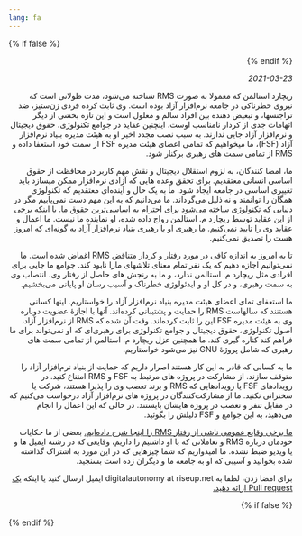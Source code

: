 ```yaml
---
lang: fa
---
```


<!-- Generate a rtl environment under non-Jekyll (e.g. GitHub) -->
{% if false %}
<div dir="rtl">
{% endif %}

_2021-03-23_

ریچارد استالمن که معمولا به صورت RMS شناخته می‌شود، مدت طولانی است که نیروی خطرناکی در جامعه نرم‌افزار آزاد بوده است. وی ثابت کرده فردی زن‌ستیز، ضد تراجنسها، و تبعیض دهنده بین افراد سالم و معلول است و این تازه بخشی از دیگر اتهامات جدی از کردار نامناسب اوست. اینچنین عقاید در جوامع تکنولوژی، حقوق دیجیتال و نرم‌افزار آزاد جایی ندارند. به سبب نصب مجدد اخیر او به هیئت مدیره بنیاد نرم‌افزار آزاد (FSF)، ما میخواهیم که تمامی اعضای هیئت مدیره FSF از سمت خود استعفا داده و RMS از تمامی سمت های رهبری برکنار شود.

ما، امضا کنندگان، به لزوم استقلال دیجیتال و نقش مهم کاربر در محافظت از حقوق اساسی انسانی معتقدیم. برای تحقق وعده هایی که آزادی نرم‌افزار ممکن میسازد باید تغییری اساسی در جامعه ایجاد شود. ما به یک حال و آینده‌ای معتقدیم که تکنولوژی همگان را توانمند و نه ذلیل می‌گرداند. ما می‌دانیم که به این مهم دست نمی‌یابیم مگر در دنیایی که تکنولوژی ساخته می‌شود برای احترام به اساسی‌ترین حقوق ما. با اینکه برخی از این عقاید توسط ریچارد م. استالمن  رواج داده شده، او نماینده ما نیست. ما اعمال و عقاید وی را تایید نمی‌کنیم. ما رهبری او یا رهبری بنیاد نرم‌افزار آزاد به گونه‌ای که امروز هست را تصدیق نمی‌کنیم.

تا به امروز به اندازه کافی در مورد رفتار و کردار متناقض RMS اغماض شده است. ما نمی‌توانیم اجازه دهیم که یک نفر تمام معنای تلاشهای مارا نابود کند. جوامع ما جایی برای افرادی مثل ریچارد م. استالمن ندارد، و ما به رنجش های حاصل از رفتار وی، انتصاب وی به سمت رهبری، و در کل او و ایدئولوژی خطرناک و آسیب رسان او پایانی می‌بخشیم.

ما استعفای تمای اعضای هیئت مدیره بنیاد نرم‌افزار آزاد را خواستاریم. اینها کسانی هستنند که سالهاست RMS را حمایت و پشتیبانی کرده‌اند. آنها با اجازۀ عضویت دوباره وی به هیئت مدیره FSF این را ثابت کرده‌اند. وقت آن شده که RMS از نرم‌افزار آزاد، اصول تکنولوژی، حقوق دیجیتال و جوامع تکنولوژی برای رهبری‌ای که او نمی‌تواند برای ما فراهم کند کناره گیری کند. ما همچنین عزل ریچارد م. استالمن از تمامی سمت های رهبری که شامل پروژۀ GNU نیز می‌شود خواستاریم.

ما به کسانی که قادر به این کار هستند اصرار داریم که حمایت از بنیاد نرم‌افزار آزاد را متوقف سازند. از مشارکت در پروژه های مرتبط به FSF و RMS امتناع کنید. در رویدادهای FSF یا رویدادهایی که RMS و برند تعصب وی را پذیرا هستند، شرکت یا سخنرانی نکنید. ما از مشارکت‌کنندگان در پروژه های نرم‌افزار آزاد درخواست می‌کنیم که در مقابل تنفر و تعصب در پروژه هایشان بایستند. در حالی که این اعمال را انجام می‌دهید، به این جوامع و FSF دلیلش را بگوئید.

<a href="https://rms-open-letter.github.io/appendix.fa">ما برخی وقایع عمومی ناشی از رفتار RMS را اینجا شرح داده‌ایم.</a> بعضی از ما حکایات خودمان درباره RMS و تعاملاتی که با او داشتیم را داریم، وقایعی که در رشته ایمیل ها و یا ویدیو ضبط نشده. ما امیدواریم که شما چیزهایی که در این مورد به اشتراک گذاشته شده بخوانید و آسیبی که او به جامعه ما و دیگران زده است بسنجید.

برای امضا زدن، لطفا به digitalautonomy at riseup.net ایمیل ارسال کنید یا اینکه <a href="https://github.com/rms-open-letter/rms-open-letter.github.io/pulls">یک Pull request ارائه دهید.</a>

{% if false %}
</div>
{% endif %}
